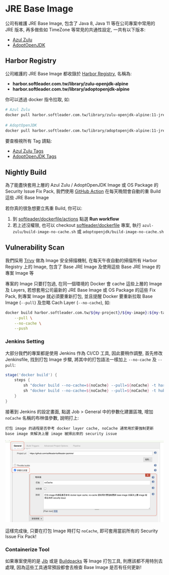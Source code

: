 # JRE Base Image

公司有維護 JRE Base Image, 包含了 Java 8, Java 11 等在公司專案中常用的 JRE 版本, 再多做些如 TimeZone 等常見的共通性設定, 一共有以下版本:

- [Azul Zulu](https://github.com/softleader/dockerfile/tree/master/azul-zulu)
- [AdoptOpenJDK](https://github.com/softleader/dockerfile/tree/master/adoptopenjdk)

## Harbor Registry

公司維護的 JRE Base Image 都收錄於 [Harbor Registry](https://harbor.softleader.com.tw/), 名稱為:

- **harbor.softleader.com.tw/library/zulu-openjdk-alpine**
- **harbor.softleader.com.tw/library/adoptopenjdk-alpine**

你可以透過 docker 指令拉取, 如:

```sh
# Azul Zulu
docker pull harbor.softleader.com.tw/library/zulu-openjdk-alpine:11-jre-taipei

# AdoptOpenJDK
docker pull harbor.softleader.com.tw/library/adoptopenjdk-alpine:11-jre-taipei
```

要查檢視所有 Tag 請點:

- [Azul Zulu Tags](https://harbor.softleader.com.tw/harbor/projects/251/repositories/zulu-openjdk-alpine)
- [AdoptOpenJDK Tags](https://harbor.softleader.com.tw/harbor/projects/251/repositories/adoptopenjdk-alpine)

## Nightly Build

為了能盡快套用上層的 Azul Zulu / AdoptOpenJDK Image 或 OS Package 的 Security Issue Fix Pack, 我們使用 [GitHub Action](https://github.com/softleader/dockerfile/blob/master/.github/workflows) 在每天晚間會自動的重 Build 這些 JRE Base Image

若你真的很急想要立馬重 Build, 你可以:

1. 到 [softleader/dockerfile/actions](https://github.com/softleader/dockerfile/actions/workflows/azul.yml) 點選 **Run workflow**
2. 若上述沒權限, 也可以 checkout [softleader/dockerfile](https://github.com/softleader/dockerfile) 專案, 執行  `azul-zulu/build-image-no-cache.sh` 或 `adoptopenjdk/build-image-no-cache.sh`

## Vulnerability Scan

我們採用 [Trivy](https://github.com/aquasecurity/trivy) 做為 Image 安全掃描機制, 在每天午夜自動的掃描所有 Harbor Registry 上的 Image,  包含了 Base JRE Image 及使用這些 Base JRE Image 的專案 Image 等

專案的 Image 只要打包過, 在同一個環境的 Docker 會 cache 這些上層的 Image 及 Layers, 若想套用公司最新的 JRE Base Image 或 OS Package 的這些 Fix Pack, 則專案 Image 就必須要重新打包, 並且提醒 Docker 要重新拉取 Base Image (`--pull`) 及忽略 Cach Layer (`--no-cache`), 如:

```sh
docker build harbor.softleader.com.tw/${my-project}/${my-image}:${my-tag} \
	--pull \
	--no-cache \
	--push
```

### Jenkins Setting

大部分我們的專案都是使用 Jenkins 作為 CI/CD 工具, 因此要稍作調整, 首先修改 Jenkinsfile, 找到打包 Image 步驟, 將其中的打包語法一樣加上 `--no-cache` 及 `--pull`:

```groovy
stage('docker build') {
    steps {
        sh "docker build --no-cache=${noCache} --pull=${noCache} -t harbor.softleader.com.tw/jasmine/${env.JOB_NAME}:${tag} . -f Dockerfile-ocp"
        sh "docker build --no-cache=${noCache} --pull=${noCache} -t hub.softleader.com.tw/${env.JOB_NAME}:${tag} ."
    }
}
```

接著到 Jenkins 的設定畫面, 點選 Job > General 中的參數化建置區塊, 增加 `noCache` 名稱的布林值參數, 說明打上:

```
打包 image 的過程是否參考 docker layer cache, noCache 通常用於要強制更新 base image 來解決上層 image 被掃出來的 security issue
```

![](./jenkins-job-param.png)

這樣完成後, 只要在打包 Image 時打勾 `noCache`, 即可套用當前所有的 Security Issue Fix Pack!

### Containerize Tool

如果專案使用的是 [Jib](https://github.com/GoogleContainerTools/jib) 或是 [Buildpacks](https://buildpacks.io/) 等 Image 打包工具, 則應該都不用特別去處理, 因為這些工具通常預設都會去檢查 Base Image 是否有任何更新!
